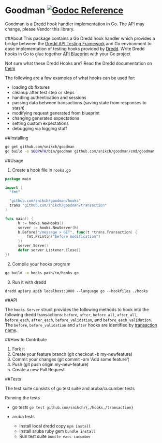 # Goodman [![Godoc Reference](http://img.shields.io/badge/godoc-reference-5272B4.svg?style=flat-square)](https://godoc.org/github.com/snikch/goodman)

Goodman is a [Dredd](https://github.com/apiaryio/dredd) hook handler implementation in Go. The API may change, please Vendor this library.

##About
This package contains a Go Dredd hook handler which provides a bridge between the [Dredd API Testing Framework](http://dredd.readthedocs.org/en/latest/)
 and Go environment to ease implementation of testing hooks provided by [Dredd](http://dredd.readthedocs.org/en/latest/). Write Dredd hooks in Go to glue together [API Blueprint](https://apiblueprint.org/) with your Go project

Not sure what these Dredd Hooks are?  Read the Dredd documentation on [them](http://dredd.readthedocs.org/en/latest/hooks/)

The following are a few examples of what hooks can be used for:

- loading db fixtures
- cleanup after test step or steps
- handling authentication and sessions
- passing data between transactions (saving state from responses to stash)
- modifying request generated from blueprint
- changing generated expectations
- setting custom expectations
- debugging via logging stuff


##Installing

```bash
go get github.com/snikch/goodman
go build -o $GOPATH/bin/goodman github.com/snikch/goodman/cmd/goodman
```

##Usage

1. Create a hook file in `hooks.go`

```go
package main

import (
  "fmt"

  "github.com/snikch/goodman/hooks"
  trans "github.com/snikch/goodman/transaction"
)

func main() {
      h := hooks.NewHooks()
      server := hooks.NewServer(h)
      h.Before("/message > GET", func(t *trans.Transaction) {
          fmt.Println("before modification")
      })
      server.Serve()
      defer server.Listener.Close()
})

```

2. Compile your hooks program

```bash
go build -o hooks path/to/hooks.go
```

3. Run it with dredd

`dredd apiary.apib localhost:3000 --language go --hookfiles ./hooks`

##API

The `hooks.Server` struct provides the following methods to hook into the following dredd transactions: `before`, `after`, `before_all`, `after_all`, `before_each`, `after_each`, `before_validation`, and `before_each_validation`.
The `before`, `before_validation` and `after` hooks are identified by [transaction name](http://dredd.readthedocs.org/en/latest/hooks/#getting-transaction-names).

##How to Contribute

1. Fork it
2. Create your feature branch (git checkout -b my-newfeature)
3. Commit your changes (git commit -am 'Add some feature')
4. Push (git push origin my-new-feature)
5. Create a new Pull Request

##Tests

The test suite consists of go test suite and aruba/cucumber tests

Running the tests

- go tests `go test github.com/snikch/{,/hooks,/transaction}`

- aruba tests
  - Install local dredd copy `npm install`
  - Install aruba ruby gem `bundle install`
  - Run test suite `bundle exec cucumber`
